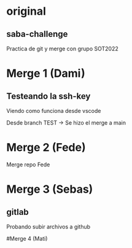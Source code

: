 # original
## saba-challenge
Practica de git y merge con grupo SOT2022

# Merge 1 (Dami)
## Testeando la ssh-key

Viendo como funciona desde vscode

Desde branch TEST -> Se hizo el merge a main

# Merge 2 (Fede)
Merge repo Fede

# Merge 3 (Sebas)
## gitlab
Probando subir archivos a github

#Merge 4 (Mati)
